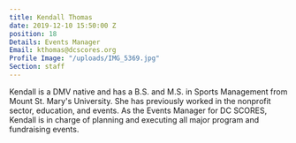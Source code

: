 ```yaml
---
title: Kendall Thomas
date: 2019-12-10 15:50:00 Z
position: 18
Details: Events Manager
Email: kthomas@dcscores.org
Profile Image: "/uploads/IMG_5369.jpg"
Section: staff
---
```


Kendall is a DMV native and has a B.S. and M.S. in Sports Management from Mount St. Mary's University. She has previously worked in the nonprofit sector, education, and events. As the Events Manager for DC SCORES, Kendall is in charge of planning and executing all major program and fundraising events. 